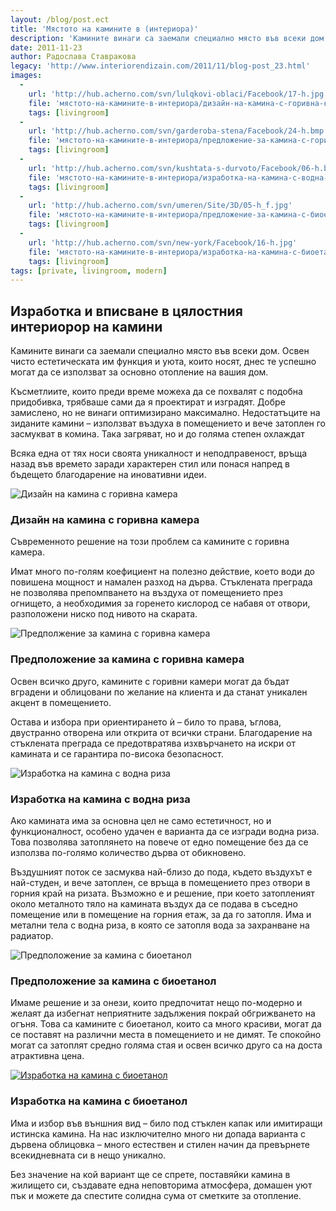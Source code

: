 ```yaml
---
layout: /blog/post.ect
title: 'Мястото на камините в (интериора)'
description: 'Камините винаги са заемали специално място във всеки дом. Освен чисто естетическата им функция и уюта, които носят, днес те успешно могат да се използват за основно отопление на вашия дом.'
date: 2011-11-23
author: Радослава Ставракова
legacy: 'http://www.interiorendizain.com/2011/11/blog-post_23.html'
images:
  -
    url: 'http://hub.acherno.com/svn/lulqkovi-oblaci/Facebook/17-h.jpg'
    file: 'мястото-на-камините-в-интериора/дизайн-на-камина-с-горивна-камера.jpg'
    tags: [livingroom]
  -
    url: 'http://hub.acherno.com/svn/garderoba-stena/Facebook/24-h.bmp'
    file: 'мястото-на-камините-в-интериора/предложение-за-камина-с-горивна-камера.jpg'
    tags: [livingroom]
  -
    url: 'http://hub.acherno.com/svn/kushtata-s-durvoto/Facebook/06-h.bmp'
    file: 'мястото-на-камините-в-интериора/изработка-на-камина-с-водна-риза.jpg'
    tags: [livingroom]
  -
    url: 'http://hub.acherno.com/svn/umeren/Site/3D/05-h_f.jpg'
    file: 'мястото-на-камините-в-интериора/предложение-за-камина-с-биоетанол.jpg'
    tags: [livingroom]
  -
    url: 'http://hub.acherno.com/svn/new-york/Facebook/16-h.jpg'
    file: 'мястото-на-камините-в-интериора/изработка-на-камина-с-биоетанол.jpg'
    tags: [livingroom]
tags: [private, livingroom, modern]
---
```

## **Изработка** и вписване в цялостния **интериорор** на **камини**
Камините винаги са заемали специално място във всеки дом. Освен чисто естетическата им функция и уюта, които носят, днес те успешно могат да се използват за основно отопление на вашия дом.

Късметлиите, които преди време можеха да се похвалят с подобна придобивка, трябваше сами да я проектират и изградят. Добре замислено, но не винаги оптимизирано максимално. Недостатъците на зиданите камини – използват въздуха в помещението и вече затоплен го засмукват в комина. Така загряват, но и до голяма степен охлаждат

Всяка една от тях носи своята уникалност и неподправеност, връща назад във времето заради характерен стил или понася напред в бъдещето благодарение на иновативни идеи.

![Дизайн на камина с горивна камера](мястото-на-камините-в-интериора/дизайн-на-камина-с-горивна-камера.jpg)
### Дизайн на камина с **горивна камера**

Съвременното решение на този проблем са камините с горивна камера.

Имат много по-голям коефициент на полезно действие, което води до повишена мощност и намален разход на дърва. Стъклената преграда не позволява препомпването на въздуха от помещението през огнището, а необходимия за горенето кислород се набавя от отвори, разположени ниско под нивото на скарата.

![Предполжение за камина с горивна камера](мястото-на-камините-в-интериора/предложение-за-камина-с-горивна-камера.jpg)
### Предположение за камина с **горивна камера**

Освен всичко друго, камините с горивни камери могат да бъдат вградени и облицовани по желание на клиента и да станат уникален акцент в помещението.

Остава и избора при ориентирането ѝ – било то права, ъглова, двустранно отворена или открита от всички страни. Благодарение на стъклената преграда се предотвратява изхвърчането на искри от камината и се гарантира по-висока безопасност.

![Изработка на камина с водна риза](мястото-на-камините-в-интериора/изработка-на-камина-с-водна-риза.jpg)
### Изработка на камина с **водна риза**

Ако камината има за основна цел не само естетичност, но и функционалност, особено удачен е варианта да се изгради водна риза. Това позволява затоплянето на повече от едно помещение без да се използва по-голямо  количество дърва от обикновено.

Въздушният поток се засмуква най-близо до пода, където въздухът е най-студен, и вече затоплен, се връща в помещението през отвори в горния край на ризата. Възможно е и решение, при което затопленият около металното тяло на камината въздух да се подава в съседно помещение или в помещение на горния етаж, за да го затопля. Има и метални тела с водна риза, в която се затопля вода за захранване на радиатор.

![Предположение за камина с биоетанол](мястото-на-камините-в-интериора/предложение-за-камина-с-биоетанол.jpg)
### Предположение за камина с **биоетанол**

Имаме решение и за онези, които предпочитат нещо по-модерно и  желаят да избегнат неприятните задължения покрай обгрижването на огъня. Това са камините с биоетанол, които са много красиви, могат да се поставят на различни места в помещението и не димят. Те спокойно могат са затоплят средно голяма стая и освен всичко друго са на доста атрактивна цена.

[![Изработка на камина с биоетанол](мястото-на-камините-в-интериора/изработка-на-камина-с-биоетанол.jpg)](http://acherno.bg/интериорен-дизайн/апартамент/ню-йорк/интериорен-дизайн.html)
### Изработка на  камина с **биоетанол**

Има и избор във външния вид – било под стъклен капак или имитиращи истинска камина. На нас изключително много ни допада варианта с дървена облицовка – много естествен и стилен начин да превърнете всекидневната си в нещо уникално.

Без значение на кой вариант ще се спрете, поставяйки камина в жилището си, създавате една неповторима атмосфера, домашен уют пък и можете да спестите солидна сума от сметките за отопление.